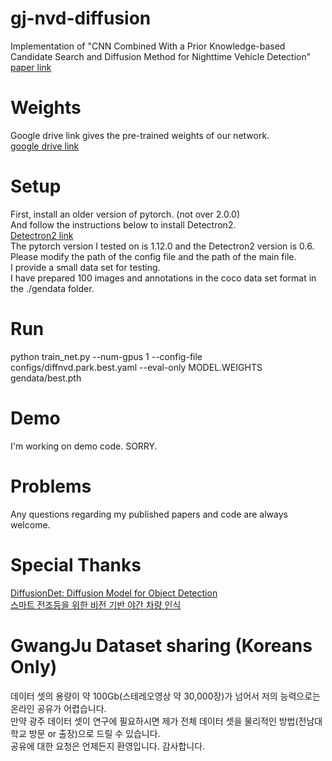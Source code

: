 # gj-nvd-diffusion
Implementation of  "CNN Combined With a Prior Knowledge-based Candidate Search and Diffusion Method for Nighttime Vehicle Detection"</br>
[paper link](https://link.springer.com/article/10.1007/s12555-023-0598-x)

# Weights
Google drive link gives the pre-trained weights of our network. </br>
[google drive link](https://drive.google.com/file/d/1jI8Jok-zR4QWLqzd50XbQNNhqEy4M-h5/view?usp=sharing) </br>

# Setup
First, install an older version of pytorch. (not over 2.0.0) </br>
And follow the instructions below to install Detectron2. </br>
[Detectron2 link](https://detectron2.readthedocs.io/en/latest/tutorials/install.html) </br>
The pytorch version I tested on is 1.12.0 and the Detectron2 version is 0.6. </br>
Please modify the path of the config file and the path of the main file. </br>
I provide a small data set for testing. </br>
I have prepared 100 images and annotations in the coco data set format in the ./gendata folder. </br>

# Run
python train_net.py --num-gpus 1 --config-file configs/diffnvd.park.best.yaml --eval-only MODEL.WEIGHTS gendata/best.pth </br>

# Demo
I'm working on demo code. SORRY. </br>

# Problems
Any questions regarding my published papers and code are always welcome. </br>

# Special Thanks
[DiffusionDet: Diffusion Model for Object Detection](https://github.com/ShoufaChen/DiffusionDet) </br>
[스마트 전조등을 위한 비전 기반 야간 차량 인식](https://www.dbpia.co.kr/journal/articleDetail?nodeId=NODE11654189)

# GwangJu Dataset sharing (Koreans Only)
데이터 셋의 용량이 약 100Gb(스테레오영상 약 30,000장)가 넘어서 저의 능력으로는 온라인 공유가 어렵습니다. </br>
만약 광주 데이터 셋이 연구에 필요하시면 제가 전체 데이터 셋을 물리적인 방법(전남대학교 방문 or 출장)으로 드릴 수 있습니다. </br>
공유에 대한 요청은 언제든지 환영입니다. 감사합니다. </br>

